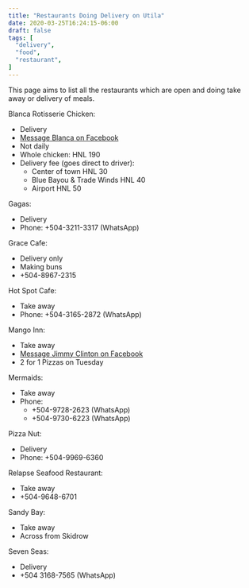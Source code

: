 ```yaml
---
title: "Restaurants Doing Delivery on Utila"
date: 2020-03-25T16:24:15-06:00
draft: false
tags: [
  "delivery",
  "food",
  "restaurant",
]
---
```


This page aims to list all the restaurants which are open and doing take away
or delivery of meals.

Blanca Rotisserie Chicken:
* Delivery
* [Message Blanca on Facebook](https://www.facebook.com/blanca.murphy)
* Not daily
* Whole chicken: HNL 190
* Delivery fee (goes direct to driver):
  * Center of town HNL 30
  * Blue Bayou & Trade Winds HNL 40
  * Airport HNL 50

Gagas:
* Delivery
* Phone: +504-3211-3317 (WhatsApp)

Grace Cafe:
* Delivery only
* Making buns
* +504-8967-2315

Hot Spot Cafe:
* Take away
* Phone: +504-3165-2872 (WhatsApp)

Mango Inn:
* Take away
* [Message Jimmy Clinton on Facebook](https://www.facebook.com/jimmy.clinton.35)
* 2 for 1 Pizzas on Tuesday

Mermaids:
* Take away
* Phone:
  * +504-9728-2623 (WhatsApp)
  * +504-9730-6223 (WhatsApp)

Pizza Nut:
* Delivery
* Phone: +504-9969-6360

Relapse Seafood Restaurant:
* Take away
* +504-9648-6701

Sandy Bay:
* Take away
* Across from Skidrow

Seven Seas:
* Delivery
* +504 3168-7565 (WhatsApp)
